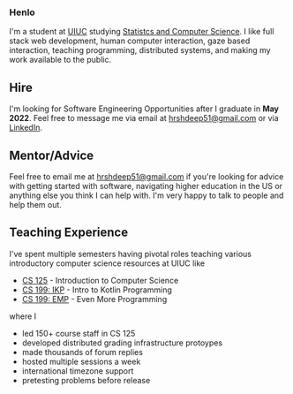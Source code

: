 ### Henlo

I'm a student at [UIUC](https://cs.illinois.edu/) studying [Statistcs and Computer Science](https://cs.illinois.edu/academics/undergraduate/degree-program-options/bs-statistics-computer-science). I like full stack web development, human computer interaction, gaze based interaction, teaching programming, distributed systems, and making my work available to the public.

## Hire 

I'm looking for Software Engineering Opportunities after I graduate in **May 2022**. Feel free to message me via email at hrshdeep51@gmail.com or via [LinkedIn](https://www.linkedin.com/in/harsh183/).

## Mentor/Advice

Feel free to email me at hrshdeep51@gmail.com if you're looking for advice with getting started with software, navigating higher education in the US or anything else you think I can help with. I'm very happy to talk to people and help them out.

## Teaching Experience

I've spent multiple semesters having pivotal roles teaching various introductory computer science resources at UIUC like 

* [CS 125](https://cs125.cs.illinois.edu/) -  Introduction to Computer Science 
* [CS 199: IKP](https://kotlin.cs.illinois.edu/) - Intro to Kotlin Programming
* [CS 199: EMP](https://cs199emp.netlify.app/) - Even More Programming

where I
* led 150+ course staff in CS 125  
* developed distributed grading infrastructure protoypes
* made thousands of forum replies
* hosted multiple sessions a week
* international timezone support 
* pretesting problems before release



<!--
**harsh183/harsh183** is a ✨ _special_ ✨ repository because its `README.md` (this file) appears on your GitHub profile.

Here are some ideas to get you started:

- 🔭 I’m currently working on ...
- 🌱 I’m currently learning ...
- 👯 I’m looking to collaborate on ...
- 🤔 I’m looking for help with ...
- 💬 Ask me about ...
- 📫 How to reach me: ...
- 😄 Pronouns: ...
- ⚡ Fun fact: ...
-->
